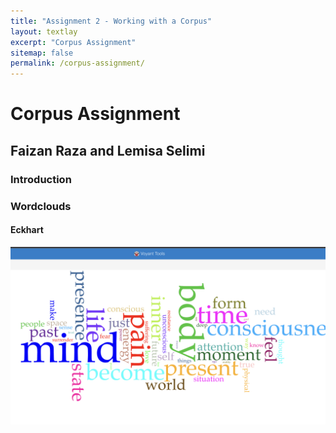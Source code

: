 ```yaml
---
title: "Assignment 2 - Working with a Corpus"
layout: textlay
excerpt: "Corpus Assignment"
sitemap: false
permalink: /corpus-assignment/
---
```


# Corpus Assignment
## Faizan Raza and Lemisa Selimi

### Introduction


### Wordclouds

#### Eckhart

<img src="/wordclouds/Power of Now.png"/>